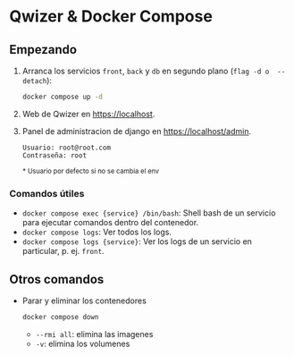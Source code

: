 # Qwizer & Docker Compose

## Empezando

1. Arranca los servicios `front`, `back` y `db` en segundo plano (`flag -d o  --detach`):

    ```bash
    docker compose up -d
    ```

2. Web de Qwizer en <https://localhost>.
3. Panel de administracion de django en <https://localhost/admin>.
    ```
    Usuario: root@root.com
    Contraseña: root
    ```
    <sub>* Usuario por defecto si no se cambia el env</sub>
### Comandos útiles

- `docker compose exec {service} /bin/bash`: Shell bash de un servicio para ejecutar comandos dentro del contenedor.
- `docker compose logs`: Ver todos los logs.
- `docker compose logs {service}`: Ver los logs de un servicio en particular, p. ej. `front`.

## Otros comandos

- Parar y eliminar los contenedores

    ```bash
    docker compose down
    ```

    - `--rmi all`: elimina las imagenes
    - `-v`: elimina los volumenes